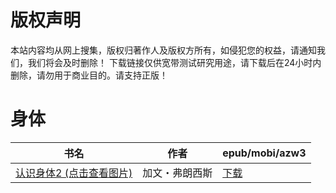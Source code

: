 # 版权声明

本站内容均从网上搜集，版权归著作人及版权方所有，如侵犯您的权益，请通知我们，我们将会及时删除！ 下载链接仅供宽带测试研究用途，请下载后在24小时内删除，请勿用于商业目的。请支持正版！

# 身体

| 书名 | 作者 | epub/mobi/azw3 |
| --- | --- | --- |
| [认识身体2 (点击查看图片)](https://www.dushupai.com/attachment/2024/06/06/67c06c01485aee18.jpg) | 加文・弗朗西斯 | [下载](https://url89.ctfile.com/f/31084289-1357033075-93e71d?p=8866) |

